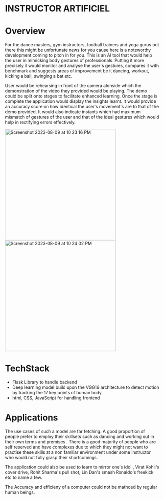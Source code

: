 # INSTRUCTOR ARTIFICIEL

# Overview

For the dance masters, gym instructors, football trainers and yoga gurus out there this might be unfortunate news for you cause here is a noteworthy development coming to pitch in for you. This is an AI tool that would help the user in mimicking body gestures of professionals. Putting it more precisely it would monitor and analyse the user's gestures, compares it with benchmark and suggests areas of improvement be it dancing, workout, kicking a ball, swinging a bat etc.

User would be rehearsing in front of the camera alonside which the demonstration of the video they provided would be playing. The demo could be split onto stages to facilitate enhanced learning. Once the stage is complete the application would display the insights learnt. It would provide an accuracy score on how identical the user's movement's are to that of the demo provided. It would also indicate instants which had maximum mismatch of gestures of the user and that of the ideal gestures which would help in rectifying errors effectively. 

<div>
  
<img width="361" alt="Screenshot 2023-08-09 at 10 23 16 PM"  src="https://github.com/shellyannissa/4-The-People/assets/118563935/9d6e8caf-6a27-4636-8a58-db4c8a9f2528">
<img width="361" height = "361" alt="Screenshot 2023-08-09 at 10 24 02 PM" src="https://github.com/shellyannissa/4-The-People/assets/118563935/d88e8861-df61-4cdc-80c6-e971a98228bc">

</div>


# TechStack

* Flask Library to handle backend
* Deep learning model build upon the VGG16 architecture to detect motion by tracking the 17 key points of human body
* html, CSS, JavaScript for handling frontend 

# Applications

The use cases of such a model are far fetching. 
A good proportion of people prefer to employ their skillsets such as dancing and working out in their own terms and premises .
There is a good majority of people who are self reserved and have complexes due to which they might not want to practise these skills at a non familiar environment under some instructor who would not fully grasp their shortcomings.

The application could also be used to learn to mirror one's idol , Virat Kohli's cover drive, Rohit Sharma's pull shot, Lin Dan's smash Ronaldo's freekick etc to name a few. 

The Accuracy and efficieny of a computer could not be mathced by regular human beings.

